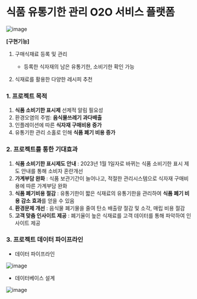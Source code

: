 # **식품 유통기한 관리 O2O 서비스 플랫폼**

![image](https://user-images.githubusercontent.com/102206023/195536916-f5951d3d-2520-499e-bf7d-539a4bd06727.png)


**[구현기능]**
1. 구매식재료 등록 및 관리
    - 등록한 식자재의 남은 유통기한, 소비기한 확인 가능

2. 식재료를 활용한 다양한 레시피 추천

### 1. 프로젝트 목적
1) **식품 소비기한 표시제** 선제적 알림 필요성
2) 환경오염의 주범: **음식물쓰레기 과다배출**
3) 인플레이션에 따른 **식자재 구매비용 증가**
4) 유통기한 관리 소홀로 인해 **식품 폐기 비용 증가**

### 2. 프로젝트를 통한 기대효과
1) **식품 소비기한 표시제도 안내**
: 2023년 1월 1일자로 바뀌는 식품 소비기한 표시 제도 안내를 통해 소비자 혼란개선
2) **가계부담 완화**
: 식품 보관기간이 늘어나고, 적절한 관리시스템으로 식자재 구매비용에 따른 가계부담 완화
3) **식품 폐기비용 절감**
: 유통기한이 짧은 식재료의 유통기한을 관리하여 **식품 폐기 비용 감소 효과**를 얻을 수 있음
4) **환경문제 개선**
: 음식물 폐기물을 줄여 탄소 배출량 절감 및 소각, 매립 비용 절감
5) **고객 맞춤 인사이트 제공**
: 폐기율이 높은 식재료를 고객 데이터를 통해 파악하여 인사이트 제공

### 3. 프로젝트 데이터 파이프라인

- 데이터 파이프라인

![image](https://user-images.githubusercontent.com/102206023/195565547-386ed1fe-2a73-4271-a201-7aab544198b2.png)

- 데이터베이스 설계

![image](https://user-images.githubusercontent.com/102206023/195565357-7a390315-1ba7-4cb6-90fa-396c49910960.png)



